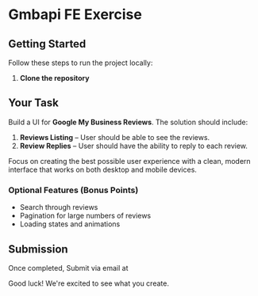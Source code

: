 # Gmbapi FE Exercise


## Getting Started

Follow these steps to run the project locally:

1. **Clone the repository**

## Your Task
Build a UI for **Google My Business Reviews**. The solution should include:

1. **Reviews Listing** – User should be able to see the reviews.
2. **Review Replies** – User should have the ability to reply to each review.


Focus on creating the best possible user experience with a clean, modern interface that works on both desktop and mobile devices.

### Optional Features (Bonus Points)
- Search through reviews
- Pagination for large numbers of reviews
- Loading states and animations


## Submission
Once completed, Submit via email at


Good luck! We're excited to see what you create.
